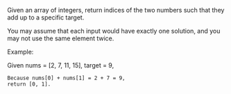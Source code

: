 Given an array of integers, return indices of the two numbers such that they add up to a specific target.

You may assume that each input would have exactly one solution, and you may not use the same element twice.

Example:

Given nums = [2, 7, 11, 15], target = 9,

```
Because nums[0] + nums[1] = 2 + 7 = 9,
return [0, 1].
```
